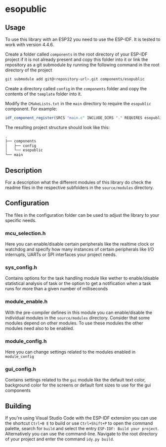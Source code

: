 # esopublic

## Usage

To use this library with an ESP32 you need to use the ESP-IDF. It is tested to work with version 4.4.6.

Create a folder called `components` in the root directory of your ESP-IDF project if it is not already present and copy this folder into it or link the repository as a git submodule by running the following command in the root directory of the project

```bash
git submodule add git@<repository-url>.git components/esopublic
```

Create a directory called `config` in the `components` folder and copy the contents of the `template` folder into it.

Modify the `CMakeLists.txt` in the `main` directory to require the `esopublic` component. For example:

```cmake
idf_component_register(SRCS "main.c" INCLUDE_DIRS "." REQUIRES esopublic)
```

The resulting project structure should look like this:

```bash
.
├── components
│   ├── config
│   └── esopublic
└── main
```

## Description

For a description what the different modules of this library do check the readme files in the respective subfolders in the `source/modules` directory.

## Configuration

The files in the configuration folder can be used to adjust the library to your specific needs.

### mcu_selection.h

Here you can enable/disable certain peripherals like the realtime clock or watchdog and specify how many instances of certain peripherals like I/O interrupts, UARTs or SPI interfaces your project needs.

### sys_config.h

Contains options for the task handling module like wether to enable/disable statistical analysis of task or the option to get a notification when a task runs for more than a given number of milliseconds

### module_enable.h

With the pre-compiler defines in this module you can enable/disable the individual modules in the `source/modules` directory. Consider that some modules depend on other modules. To use these modules the other modules need also to be enabled.

### module_config.h

Here you can change settings related to the modules enabled in `module_config`

### gui_config.h

Contains settings related to the `gui` module like the default text color, background color for the screens or default font sizes to use for the gui components

## Building

If you're using Visual Studio Code with the ESP-IDF extension you can use the shortcut `Ctrl+B E` to build or use `Ctrl+Shift+P` to open the command palette, search for `build` and select the entry
`ESP-IDF: Build your project`.  
Alternatively you can use the command-line. Navigate to the root directory of your project and enter the command `idy.py build`.
